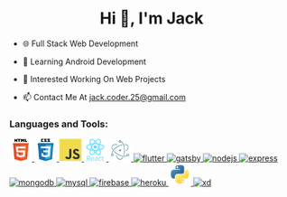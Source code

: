 <h1 align="center">Hi 👋, I'm Jack</h1>

- 🌐 Full Stack Web Development

- 📱 Learning Android Development

- 👯 Interested Working On Web Projects

- 📫 Contact Me At jack.coder.25@gmail.com


<h3 align="left">Languages and Tools:</h3>
<p align="left">
    <a href="https://www.w3.org/html/" target="_blank">
    <img src="https://raw.githubusercontent.com/devicons/devicon/master/icons/html5/html5-original-wordmark.svg" alt="html5" width="40" height="40"/>
  </a> 
  <a href="https://www.w3schools.com/css/" target="_blank"> 
    <img src="https://raw.githubusercontent.com/devicons/devicon/master/icons/css3/css3-original-wordmark.svg" alt="css3" width="40" height="40"/> 
  </a>
    <a href="https://developer.mozilla.org/en-US/docs/Web/JavaScript" target="_blank"> 
    <img src="https://raw.githubusercontent.com/devicons/devicon/master/icons/javascript/javascript-original.svg" alt="javascript" width="40" height="40"/>
  </a>
  <a href="https://reactjs.org/" target="_blank">
    <img src="https://raw.githubusercontent.com/devicons/devicon/master/icons/react/react-original-wordmark.svg" alt="react" width="40" height="40"/>
  </a>
  <a href="https://www.electronjs.org" target="_blank">
    <img src="https://raw.githubusercontent.com/devicons/devicon/master/icons/electron/electron-original.svg" alt="electron" width="40" height="40"/>
  </a>
    <a href="https://flutter.dev" target="_blank">
    <img src="https://www.vectorlogo.zone/logos/flutterio/flutterio-icon.svg" alt="flutter" width="40" height="40"/>
  </a>
    <a href="https://www.gatsbyjs.com/" target="_blank">
    <img src="https://www.vectorlogo.zone/logos/gatsbyjs/gatsbyjs-icon.svg" alt="gatsby" width="40" height="40"/>
  </a>
   <a href="https://nodejs.org" target="_blank">
    <img src="http://cdn.codesamplez.com/wp-content/uploads/2014/09/nodejs1.png" alt="nodejs" width="40" height="40"/>
  </a>
  <a href="https://expressjs.com" target="_blank">
    <img src="https://vectorified.com/images/express-js-icon-20.png" alt="express" width="40" height="40"/>
  </a>
   <a href="https://www.mongodb.com/" target="_blank">
    <img src="https://cms-assets.tutsplus.com/uploads/users/1116/posts/24835/preview_image/mongodb-logo.png" alt="mongodb" width="40" height="40"/> 
  </a> 
  <a href="https://www.mysql.com/" target="_blank">
    <img src="https://labs.mysql.com/common/logos/mysql-logo.svg?v2" alt="mysql" width="40" height="40"/>
  </a>
  <a href="https://firebase.google.com/" target="_blank">
    <img src="https://www.vectorlogo.zone/logos/firebase/firebase-icon.svg" alt="firebase" width="40" height="40"/>
  </a>
  <a href="https://heroku.com" target="_blank">
    <img src="https://www.vectorlogo.zone/logos/heroku/heroku-icon.svg" alt="heroku" width="40" height="40"/>
  </a>
  <a href="https://www.python.org" target="_blank">
    <img src="https://raw.githubusercontent.com/devicons/devicon/master/icons/python/python-original.svg" alt="python" width="40" height="40"/>
  </a>
  <a href="https://www.adobe.com/products/xd.html" target="_blank">
    <img src="https://cdn.worldvectorlogo.com/logos/adobe-xd.svg" alt="xd" width="40" height="40"/>
  </a>
</p>
